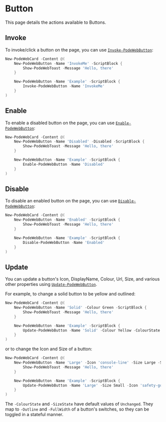 # Button

This page details the actions available to Buttons.

## Invoke

To invoke/click a button on the page, you can use [`Invoke-PodeWebButton`](../../../Functions/Actions/Invoke-PodeWebButton):

```powershell
New-PodeWebCard -Content @(
    New-PodeWebButton -Name 'InvokeMe' -ScriptBlock {
        Show-PodeWebToast -Message 'Hello, there'
    }

    New-PodeWebButton -Name 'Example' -ScriptBlock {
        Invoke-PodeWebButton -Name 'InvokeMe'
    }
)
```

## Enable

To enable a disabled button on the page, you can use [`Enable-PodeWebButton`](../../../Functions/Actions/Enable-PodeWebButton):

```powershell
New-PodeWebCard -Content @(
    New-PodeWebButton -Name 'Disabled' -Disabled -ScriptBlock {
        Show-PodeWebToast -Message 'Hello, there'
    }

    New-PodeWebButton -Name 'Example' -ScriptBlock {
        Enable-PodeWebButton -Name 'Disabled'
    }
)
```

## Disable

To disable an enabled button on the page, you can use [`Disable-PodeWebButton`](../../../Functions/Actions/Disable-PodeWebButton):

```powershell
New-PodeWebCard -Content @(
    New-PodeWebButton -Name 'Enabled' -ScriptBlock {
        Show-PodeWebToast -Message 'Hello, there'
    }

    New-PodeWebButton -Name 'Example' -ScriptBlock {
        Disable-PodeWebButton -Name 'Enabled'
    }
)
```

## Update

You can update a button's Icon, DisplayName, Colour, Url, Size, and various other properties using [`Update-PodeWebButton`](../../../Functions/Actions/Update-PodeWebButton).

For example, to change a solid button to be yellow and outlined:

```powershell
New-PodeWebCard -Content @(
    New-PodeWebButton -Name 'Solid' -Colour Green -ScriptBlock {
        Show-PodeWebToast -Message 'Hello, there'
    }

    New-PodeWebButton -Name 'Example' -ScriptBlock {
        Update-PodeWebButton -Name 'Solid' -Colour Yellow -ColourState Outline
    }
)
```

or to change the Icon and Size of a button:

```powershell
New-PodeWebCard -Content @(
    New-PodeWebButton -Name 'Large' -Icon 'console-line' -Size Large -ScriptBlock {
        Show-PodeWebToast -Message 'Hello, there'
    }

    New-PodeWebButton -Name 'Example' -ScriptBlock {
        Update-PodeWebButton -Name 'Large' -Size Small -Icon 'safety-goggles'
    }
)
```

The `-ColourState` and `-SizeState` have default values of `Unchanged`. They map to `-Outline` and `-FullWidth` of a button's switches, so they can be toggled in a stateful manner.
